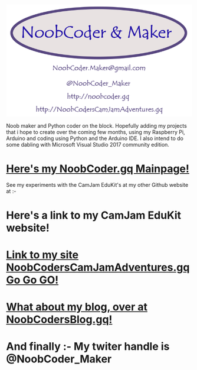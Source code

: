 ![My Logo](/images/NoobCoder_logo_latest_80x60mm_B.png)

Noob maker and Python coder on the block. Hopefully adding my projects that i hope to create over the coming few months, using my Raspberry Pi, Arduino and coding using Python and the Arduino IDE. I also intend to do some dabling with Microsoft Visual Studio 2017 community edition.

# [Here's my NoobCoder.gq Mainpage!](http://noobcoder.gq)

See my experiments with the CamJam EduKit's at my other Github website at :- 
# Here's a link to my CamJam EduKit website!
# [Link to my site NoobCodersCamJamAdventures.gq Go Go GO!](http://noobcoderscamjamadventures.gq)

# [What about my blog, over at NoobCodersBlog.gq!](http://noobcodersblog.gq)
# And finally :- My twiter handle is @NoobCoder_Maker
